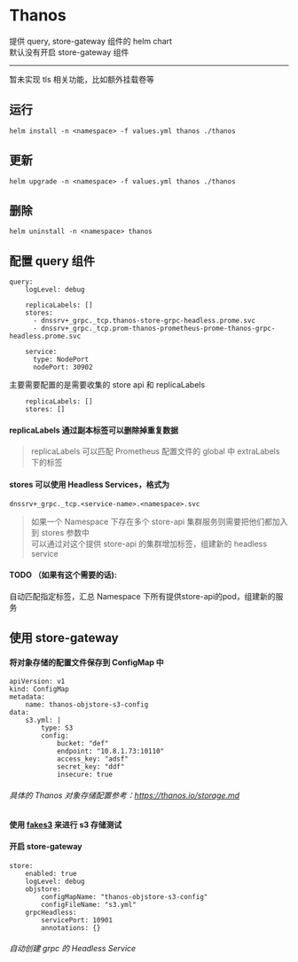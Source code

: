 # Thanos
提供 query, store-gateway 组件的 helm chart  
默认没有开启 store-gateway 组件

---

暂未实现 tls 相关功能，比如额外挂载卷等


## 运行

```
helm install -n <namespace> -f values.yml thanos ./thanos 
```
## 更新

```
helm upgrade -n <namespace> -f values.yml thanos ./thanos
```

## 删除

```
helm uninstall -n <namespace> thanos
```


## 配置 query 组件

```
query:
    logLevel: debug

    replicaLabels: []
    stores:
      - dnssrv+_grpc._tcp.thanos-store-grpc-headless.prome.svc
      - dnssrv+_grpc._tcp.prom-thanos-prometheus-prome-thanos-grpc-headless.prome.svc

    service:
      type: NodePort
      nodePort: 30902
```

主要需要配置的是需要收集的 store api 和 replicaLabels

```
    replicaLabels: []
    stores: []
```

#### replicaLabels 通过副本标签可以删除掉重复数据    
> replicaLabels 可以匹配 Prometheus 配置文件的 global 中 extraLabels 下的标签


#### stores 可以使用 Headless Services，格式为
```
dnssrv+_grpc._tcp.<service-name>.<namespace>.svc
```

> 如果一个 Namespace 下存在多个 store-api 集群服务则需要把他们都加入到 stores 参数中  
> 可以通过对这个提供 store-api 的集群增加标签，组建新的 headless service

#### TODO （如果有这个需要的话):
自动匹配指定标签，汇总 Namespace 下所有提供store-api的pod，组建新的服务

## 使用 store-gateway
#### 将对象存储的配置文件保存到 ConfigMap 中

```
apiVersion: v1
kind: ConfigMap
metadata:
    name: thanos-objstore-s3-config
data:
    s3.yml: |
        type: S3
        config:
            bucket: "def"
            endpoint: "10.8.1.73:10110"
            access_key: "adsf"
            secret_key: "ddf"
            insecure: true
```
###### 具体的 Thanos 对象存储配置参考：https://thanos.io/storage.md
#### 使用 [fakes3](https://github.com/jubos/fake-s3) 来进行 s3 存储测试
#### 开启 store-gateway
```
store:
    enabled: true
    logLevel: debug
    objstore:
        configMapName: "thanos-objstore-s3-config"
        configFileName: "s3.yml"
    grpcHeadless:
        servicePort: 10901
        annotations: {}
```
###### 自动创建 grpc 的 Headless Service
